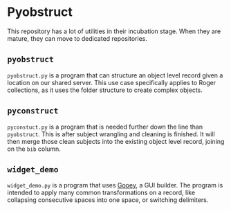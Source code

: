 # Pyobstruct

This repository has a lot of utilities in their incubation stage. When they are mature, they can move to dedicated repositories.  

## `pyobstruct` 

`pyobstruct.py` is a program that can structure an object level record given a location on our shared server. This use case specifically applies to Roger collections, as it uses the folder structure to create complex objects.  

## `pyconstruct` 

`pyconstuct.py` is a program that is needed further down the line than `pyobstruct`. This is after subject wrangling and cleaning is finished. It will then merge those clean subjects into the existing object level record, joining on the `bib` column.  

## `widget_demo` 

`widget_demo.py` is a program that uses [Gooey](https://github.com/chriskiehl/Gooey), a GUI builder. The program is intended to apply many common transformations on a record, like collapsing consecutive spaces into one space, or switching delimiters.  
